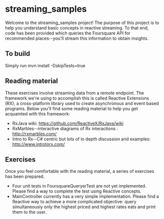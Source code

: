 # streaming_samples
Welcome to the streaming_samples project!  The purpose of this project is to help you understand basic concepts in
reactive streaming.  To that end, code has been provided which queries the Foursquare API for recommended places--you'll
stream this information to obtain insights.

## To build
Simply run mvn install -DskipTests=true 

## Reading material
These exercises involve streaming data from a remote endpoint.  The framework we're using to accomplish this is called
Reactive Extensions (RX), a cross-platform library used to create asynchronous and event based programs.  Below you'll
find some reading material to help you get acquainted with this framework:

* RxJava wiki: https://github.com/ReactiveX/RxJava/wiki
* RxMarbles--interactive diagrams of Rx interactions : http://rxmarbles.com/
* Intro to Rx--C# centric but lots of in depth discussion and examples: http://www.introtorx.com/

## Exercises
Once you feel comfortable with the reading material, a series of exercises has been prepared.

* Four unit tests in FoursquareQueryerTest are not yet implemented.  Please find a way to complete the test using
Reactive concepts.
* MainController currently has a very simple implementation.  Please find a Reactive way to achieve a more complicated
objective: query simultaneously only the highest priced and highest rates eats and print them to the user.